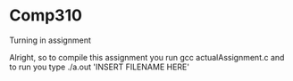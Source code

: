 # Comp310
Turning in assignment

Alright, so to compile this assignment you run
gcc actualAssignment.c
and to run you type
./a.out 'INSERT FILENAME HERE'
